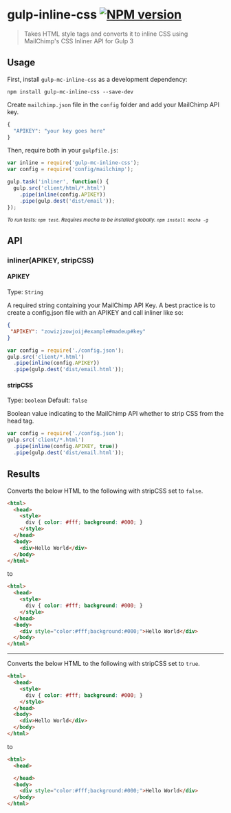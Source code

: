 # gulp-inline-css [![NPM version][npm-image]][npm-url]
> Takes HTML style tags and converts it to inline CSS using MailChimp's CSS Inliner API for Gulp 3

## Usage

First, install `gulp-mc-inline-css` as a development dependency:

```shell
npm install gulp-mc-inline-css --save-dev
```

Create `mailchimp.json` file in the `config` folder and add your MailChimp API key.

```javascript
{
  "APIKEY": "your key goes here"
}
```

Then, require both in your `gulpfile.js`:

```javascript
var inline = require('gulp-mc-inline-css');
var config = require('config/mailchimp');

gulp.task('inliner', function() {
  gulp.src('client/html/*.html')
    .pipe(inline(config.APIKEY))
    .pipe(gulp.dest('dist/email'));
});
```

<small><em>To run tests: `npm test`. Requires mocha to be installed globally. `npm install mocha -g`</em></small>

## API

### inliner(APIKEY, stripCSS)

#### APIKEY
Type: `String`

A required string containing your MailChimp API Key. A best practice is to create a config.json file with an APIKEY and call inliner like so:

```json
{
 "APIKEY": "zowizjzowjoij#example#madeup#key"
}
```

```javascript
var config = require('./config.json');
gulp.src('client/*.html')
  .pipe(inline(config.APIKEY))
  .pipe(gulp.dest('dist/email.html'));
```
#### stripCSS
Type: `boolean`
Default: `false`

Boolean value indicating to the MailChimp API whether to strip CSS from the head tag.

```javascript
var config = require('./config.json');
gulp.src('client/*.html')
  .pipe(inline(config.APIKEY, true))
  .pipe(gulp.dest('dist/email.html'));
```

## Results

Converts the below HTML to the following with stripCSS set to `false`.

```HTML
<html>
  <head>
    <style>
      div { color: #fff; background: #000; }
    </style>
  </head>
  <body>
    <div>Hello World</div> 
  </body>
</html>
```

to

```HTML
<html>
  <head>
    <style>
      div { color: #fff; background: #000; }
    </style>
  </head>
  <body>
    <div style="color:#fff;background:#000;">Hello World</div> 
  </body>
</html>
```

***

Converts the below HTML to the following with stripCSS set to `true`.

```HTML
<html>
  <head>
    <style>
      div { color: #fff; background: #000; }
    </style>
  </head>
  <body>
    <div>Hello World</div> 
  </body>
</html>
```

to

```HTML
<html>
  <head>

  </head>
  <body>
    <div style="color:#fff;background:#000;">Hello World</div> 
  </body>
</html>
```

[travis-url]: http://travis-ci.org/jayzawrotny/gulp-mc-inline-css
[travis-image]: https://secure.travis-ci.org/jayzawrotny/gulp-mc-inline-css.png?branch=master
[npm-url]: https://npmjs.org/package/gulp-mc-inline-css
[npm-image]: https://badge.fury.io/js/gulp-mc-inline-css.png
